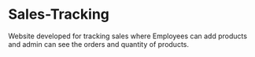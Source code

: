 # Sales-Tracking
Website developed for tracking sales where Employees can add products and admin can see the orders and quantity of products.
